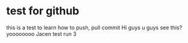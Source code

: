 # test for github
 this is a test to learn how to push, pull commit
 Hi guys u guys see this?
 yoooooooo
 Jacen test run 3
